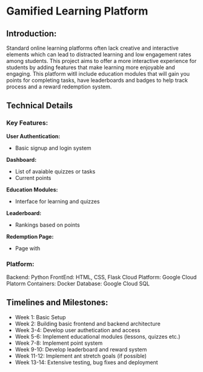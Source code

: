 # Gamified Learning Platform

## Introduction:

Standard online learning platforms often lack creative and interactive elements which can lead to distracted learning and low engagement rates among students. 
This project aims to offer a more interactive experience for students by adding features that make learning more enjoyable and engaging. This platform witll include education modules 
that will gain you points for completing tasks, have leaderboards and badges to help track process and a reward redemption system. 

## Technical Details

### Key Features:
**User Authentication:**

- Basic signup and login system

**Dashboard:**
  -  List of avaiable quizzes or tasks
  -  Current points

**Education Modules:**

- Interface for learning and quizzes

**Leaderboard:**
- Rankings based on points

**Redemption Page:** 

- Page with 

### Platform:
Backend: Python
FrontEnd: HTML, CSS, Flask
Cloud Platform: Google Cloud Platorm
Containers: Docker
Database: Google Cloud SQL

## Timelines and Milestones:

- Week 1: Basic Setup
- Week 2: Building basic frontend and backend architecture
- Week 3-4: Develop user authetication and access
- Week 5-6: Implement educational modules (lessons, quizzes etc.)
- Week 7-8: Implement point system
- Week 9-10: Develop leaderboard and reward system
- Week 11-12: Implement ant stretch goals (if possible)
- Week 13-14: Extensive testing, bug fixes and deployment
